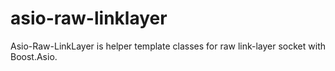 # asio-raw-linklayer
Asio-Raw-LinkLayer is helper template classes for raw link-layer socket with Boost.Asio.
